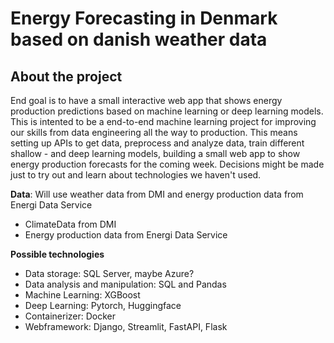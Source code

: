 # Energy Forecasting in Denmark based on danish weather data #

## About the project ##
End goal is to have a small interactive web app that shows energy production predictions based on machine learning or deep learning models.
This is intented to be a end-to-end machine learning project for improving our skills from data engineering all the way to production.
This means setting up APIs to get data, preprocess and analyze data, train different shallow - and deep learning models, building a small web app to show energy production forecasts for the coming week.
Decisions might be made just to try out and learn about technologies we haven't used.

**Data**: Will use weather data from DMI and energy production data from Energi Data Service
- ClimateData from DMI
- Energy production data from Energi Data Service

**Possible technologies** 
- Data storage: SQL Server, maybe Azure?
- Data analysis and manipulation: SQL and Pandas
- Machine Learning: XGBoost
- Deep Learning: Pytorch, Huggingface
- Containerizer: Docker
- Webframework: Django, Streamlit, FastAPI, Flask




